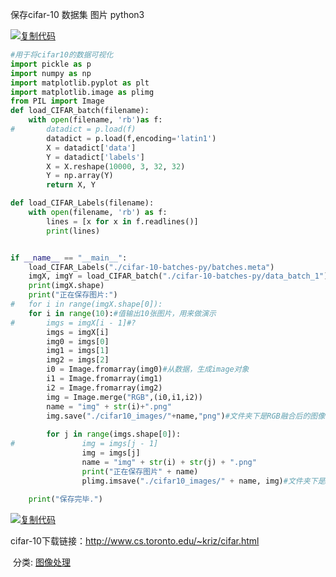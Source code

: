 保存cifar-10 数据集 图片 python3

[![复制代码](https://common.cnblogs.com/images/copycode.gif)](javascript:void(0);)

```python
#用于将cifar10的数据可视化
import pickle as p
import numpy as np
import matplotlib.pyplot as plt
import matplotlib.image as plimg
from PIL import Image
def load_CIFAR_batch(filename):
    with open(filename, 'rb')as f:
#       datadict = p.load(f)
        datadict = p.load(f,encoding='latin1')
        X = datadict['data']
        Y = datadict['labels']
        X = X.reshape(10000, 3, 32, 32)
        Y = np.array(Y)
        return X, Y

def load_CIFAR_Labels(filename):
    with open(filename, 'rb') as f:
        lines = [x for x in f.readlines()]
        print(lines)


if __name__ == "__main__":
    load_CIFAR_Labels("./cifar-10-batches-py/batches.meta")
    imgX, imgY = load_CIFAR_batch("./cifar-10-batches-py/data_batch_1")
    print(imgX.shape)
    print("正在保存图片:")
#   for i in range(imgX.shape[0]):
    for i in range(10):#值输出10张图片，用来做演示
#       imgs = imgX[i - 1]#?
        imgs = imgX[i]
        img0 = imgs[0]
        img1 = imgs[1]
        img2 = imgs[2]
        i0 = Image.fromarray(img0)#从数据，生成image对象
        i1 = Image.fromarray(img1)
        i2 = Image.fromarray(img2)
        img = Image.merge("RGB",(i0,i1,i2))
        name = "img" + str(i)+".png"
        img.save("./cifar10_images/"+name,"png")#文件夹下是RGB融合后的图像
        
        for j in range(imgs.shape[0]):
#               img = imgs[j - 1]
                img = imgs[j]
                name = "img" + str(i) + str(j) + ".png"
                print("正在保存图片" + name)
                plimg.imsave("./cifar10_images/" + name, img)#文件夹下是RGB分离的图像
        
    print("保存完毕.")
```

[![复制代码](https://common.cnblogs.com/images/copycode.gif)](javascript:void(0);)

cifar-10下载链接：http://www.cs.toronto.edu/~kriz/cifar.html

​    分类:             [图像处理](https://www.cnblogs.com/home123/category/1056362.html)
